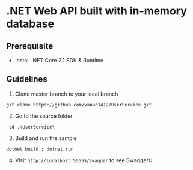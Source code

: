 # .NET Web API built with in-memory database
## Prerequisite
- Install .NET Core 2.1 SDK & Runtime 
## Guidelines
1. Clone master branch to your local branch
```console
git clone https://github.com/vanvo1412/UserService.git
```
2. Go to the source folder
```console
 cd .\UserService\
 ```
 3. Build and run the sample
 ```console
 dotnet build ; dotnet run
 ```
4. Visit ```http://localhost:55555/swagger``` to see SwaggerUI
